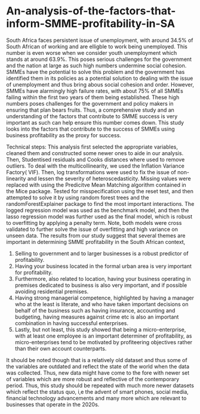 # An-analysis-of-the-factors-that-inform-SMME-profitability-in-SA

South Africa faces  persistent issue of unemployment, with around 34.5% of South African of working and are elligble to work being unemployed. This number is even worse when we consider youth unemployment which stands at around 63.9%. This poses serious challenges for the government and the nation at large as such high numbers undermine social cohesion. SMMEs have the potential to solve this problem and the government has identified them in its policies as a potential solution to dealing with the issue of unemployment and thus bring abous social cohesion and order. However, SMMEs have alarmingly high failure rates, with about 75% of all SMMEs failing within the first two years of them being established. These high numbers poses challenges for the government and policy makers in ensuring that plan bears fruits. Thus, a comprehensive study and an understanding of the factors that contribute to SMME success is very important as such can help ensure this number comes down. This study looks into the factors that contribute to the success of SMMEs using business profitability as the proxy for success. 

Technical steps:
This analysis first selected the appropriate variables, cleaned them and constructed some newer ones to aide in our analysis. Then, Studentised residuals and Cooks distances where used to remove outliers. To deal with the multicollinearity, we used the Inflation Variance Factory( VIF). Then, log transformations were used to fix the issue of non-linearity and lessen the severity of heteroscedasticity. Missing values were replaced with using the Predicitve Mean Matching algorithm contained in the Mice package. Tested for misspecification using the reset test, and then attempted to solve it by using random forest trees and the randomForestExplainer package to find the most important interactions.
The logged regression model was used as the benchmark model, and then the lasso regression model was further used as the final model, which is robust to overfitting by applying a penalty term.
Note, both models were cross validated to further solve the issue of overfitting and high variance on unseen data.
The results from our study suggest that several themes are important in determining SMME profitability in the South African context, 
  1. Selling to government and to larger businesses is a robust predictor of profitability.
  2. Having your business located in the formal urban area is very important for profitability.
  3. Furthermore, also related to location, having your business operating in premises dedicated to business is also very important, and if possible avoiding residential premises.
  4. Having strong managerial competence, highlighted by having a manager who at the least is literate, and who have taken important decisions on behalf of the business such as having insurance, accounting and budgeting, having measures against crime etc is also an important combination in having successful enterprises.
  5. Lastly, but not least, this study showed that being a micro-enterprise, with at least one employee is an important determiner of profitability, as micro-enterprises tend to be motivated by profiteering objectives rather than their own account counterparts.

It should be noted though that is a relatively old dataset and thus some of the variables are outdated and reflect the state of the world when the data was collected. Thus, new data might have come to the fore with newer set of variables which are more robust and reflective of the contemporary period. Thus, this study should be repeated with much more newer datasets which reflect the status quo, i,e the advent of smart phones, social media, financial technology advancements and many more which are relevant to businesses that operate in the 2020s.
